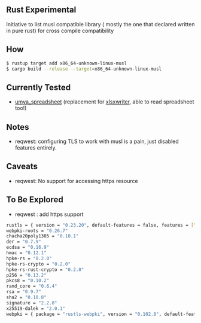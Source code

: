 ## Rust Experimental
Initiative to list musl compatible library ( mostly the one that declared written in pure rust) for cross compile compatibility

## How
```sh
$ rustup target add x86_64-unknown-linux-musl
$ cargo build --release --target=x86_64-unknown-linux-musl
```
## Currently Tested
- [umya_spreadsheet](https://github.com/mathnya/umya-spreadsheet) (replacement for [xlsxwriter](https://docs.rs/xlsxwriter/latest/xlsxwriter/), able to read spreadsheet too!)

## Notes
- reqwest: configuring TLS to work with musl is a pain, just disabled features entirely.

## Caveats
- reqwest: No support for accessing https resource

## To Be Explored
- reqwest : add https support
```sh
rustls = { version = "0.23.20", default-features = false, features = ["std"] }
webpki-roots = "0.26.7"
chacha20poly1305 = "0.10.1"
der = "0.7.9"
ecdsa = "0.16.9"
hmac = "0.12.1"
hpke-rs = "0.2.0"
hpke-rs-crypto = "0.2.0"
hpke-rs-rust-crypto = "0.2.0"
p256 = "0.13.2"
pkcs8 = "0.10.2"
rand_core = "0.6.4"
rsa = "0.9.7"
sha2 = "0.10.8"
signature = "2.2.0"
x25519-dalek = "2.0.1"
webpki = { package = "rustls-webpki", version = "0.102.8", default-features = false, features = ["alloc"] }
```
